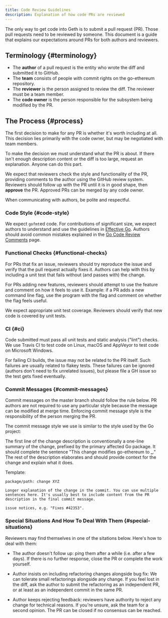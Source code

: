 ```yaml
---
title: Code Review Guidelines
description: Explanation of how code PRs are reviewed
---
```


The only way to get code into Geth is to submit a pull request (PR). Those pull requests need to be reviewed by someone. This document is a guide that explains our expectations around PRs for both authors and reviewers.

## Terminology {#terminology}

- The **author** of a pull request is the entity who wrote the diff and submitted it to GitHub.
- The **team** consists of people with commit rights on the go-ethereum repository.
- The **reviewer** is the person assigned to review the diff. The reviewer must be a team member.
- The **code owner** is the person responsible for the subsystem being modified by the PR.

## The Process {#process}

The first decision to make for any PR is whether it's worth including at all. This decision lies primarily with the code owner, but may be negotiated with team members.

To make the decision we must understand what the PR is about. If there isn't enough description content or the diff is too large, request an explanation. Anyone can do this part.

We expect that reviewers check the style and functionality of the PR, providing comments to the author using the GitHub review system. Reviewers should follow up with the PR until it is in good shape, then **approve** the PR. Approved PRs can be merged by any code owner.

When communicating with authors, be polite and respectful.

### Code Style {#code-style}

We expect `gofmt`ed code. For contributions of significant size, we expect authors to understand and use the guidelines in [Effective Go](https://golang.org/doc/effective_go.html). Authors should avoid common mistakes explained in the [Go Code Review Comments](https://github.com/golang/go/wiki/CodeReviewComments) page.

### Functional Checks {#functional-checks}

For PRs that fix an issue, reviewers should try reproduce the issue and verify that the pull request actually fixes it. Authors can help with this by including a unit test that fails without (and passes with) the change.

For PRs adding new features, reviewers should attempt to use the feature and comment on how it feels to use it. Example: if a PR adds a new command line flag, use the program with the flag and comment on whether the flag feels useful.

We expect appropriate unit test coverage. Reviewers should verify that new code is covered by unit tests.

### CI {#ci}

Code submitted must pass all unit tests and static analysis ("lint") checks. We use Travis CI to test code on Linux, macOS and AppVeyor to test code on Microsoft Windows.

For failing CI builds, the issue may not be related to the PR itself. Such failures are usually related to flakey tests. These failures can be ignored (authors don't need to fix unrelated issues), but please file a GH issue so the test gets fixed eventually.

### Commit Messages {#commit-messages}

Commit messages on the master branch should follow the rule below. PR authors are not required to use any particular style because the message can be modified at merge time. Enforcing commit message style is the responsibility of the person merging the PR.

The commit message style we use is similar to the style used by the Go project:

The first line of the change description is conventionally a one-line summary of the change, prefixed by the primary affected Go package. It should complete the sentence "This change modifies go-ethereum to **\_**." The rest of the description elaborates and should provide context for the change and explain what it does.

Template:

```text
package/path: change XYZ

Longer explanation of the change in the commit. You can use multiple sentences here. It's usually best to include content from the PR description in the final commit message.

issue notices, e.g. "Fixes #42353".
```

### Special Situations And How To Deal With Them {#special-situations}

Reviewers may find themselves in one of the sitations below. Here's how to deal with them:

- The author doesn't follow up: ping them after a while (i.e. after a few days). If there is no further response, close the PR or complete the work yourself.

- Author insists on including refactoring changes alongside bug fix: We can tolerate small refactorings alongside any change. If you feel lost in the diff, ask the author to submit the refactoring as an independent PR, or at least as an independent commit in the same PR.

- Author keeps rejecting feedback: reviewers have authority to reject any change for technical reasons. If you're unsure, ask the team for a second opinion. The PR can be closed if no consensus can be reached.
